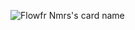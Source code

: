 ![Flowfr Nmrs's card name](https://cardivo.vercel.app/api?name=Flowfr%20Nmrs&description=Hi,%20I%27m%20a%20programmer%20and%20I%20haven%27t%20done%20anything%20with%20my%20life%20yet.&image=https://avatars.githubusercontent.com/u/92493116?v=4&backgroundColor=%23c3c3c3&fontColor=%23000000)

